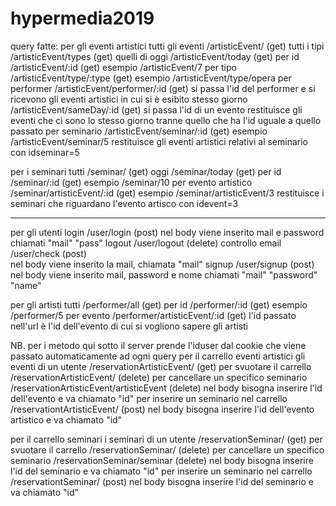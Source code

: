 # hypermedia2019
query fatte:
per gli eventi artistici
  tutti gli eventi    /artisticEvent/     (get)
  tutti i tipi        /artisticEvent/types    (get)
  quelli di oggi      /artisticEvent/today    (get)
  per id              /artisticEvent/:id      (get)
      esempio   /artisticEvent/7
  per tipo            /artisticEvent/type/:type (get)
      esempio   /artisticEvent/type/opera
  per performer       /artisticEvent/performer/:id  (get)
      si passa l'id del performer e si ricevono gli eventi artistici in cui si è esibito
  stesso giorno       /artisticEvent/sameDay/:id    (get)
      si passa l'id di un evento restituisce gli eventi che ci sono lo stesso giorno tranne quello che ha l'id uguale a quello passato
  per seminario       /artisticEvent/seminar/:id  (get)
      esempio     /artisticEvent/seminar/5
      restituisce gli eventi artistici relativi al seminario con idseminar=5

per i seminari
  tutti               /seminar/     (get)
  oggi                /seminar/today    (get)
  per id              /seminar/:id      (get)
      esempio   /seminar/10
  per evento artistico  /seminar/artisticEvent/:id  (get)
      esempio   /seminar/artisticEvent/3
      restituisce i seminari che riguardano l'evento artisco con idevent=3
________________________________________________________________________________
per gli utenti
  login               /user/login        (post)
      nel body viene inserito mail e password chiamati "mail" "pass"
  logout              /user/logout       (delete)
  controllo email     /user/check        (post)   
      nel body viene inserito la mail, chiamata "mail"
  signup              /user/signup       (post)
        nel body viene inserito mail, password e nome chiamati "mail" "password" "name"

per gli artisti
  tutti               /performer/all    (get)
  per id              /performer/:id    (get)
      esempio   /performer/5
  per evento          /performer/artisticEvent/:id  (get)
      l'id passato nell'url è l'id dell'evento di cui si vogliono sapere gli artisti

NB. per i metodo qui sotto il server prende l'iduser dal cookie che viene passato automaticamente ad ogni query
per il carrello eventi artistici
    gli eventi di un utente   /reservationArtisticEvent/     (get)
    per svuotare il carrello  /reservationArtisticEvent/     (delete)
    per cancellare un specifico seminario   /reservationArtisticEvent/artisticEvent (delete)
        nel body bisogna inserire l'id dell'evento e va chiamato "id"
    per inserire un seminario nel carrello  /reservationtArtisticEvent/   (post)
        nel body bisogna inserire l'id dell'evento artistico e va chiamato "id"

per il carrello seminari
    i seminari di un utente   /reservationSeminar/           (get)
    per svuotare il carrello  /reservationSeminar/           (delete)
    per cancellare un specifico seminario   /reservationSeminar/seminar (delete)
        nel body bisogna inserire l'id del seminario e va chiamato "id"
    per inserire un seminario nel carrello  /reservationtSeminar/   (post)
        nel body bisogna inserire l'id del seminario e va chiamato "id"

